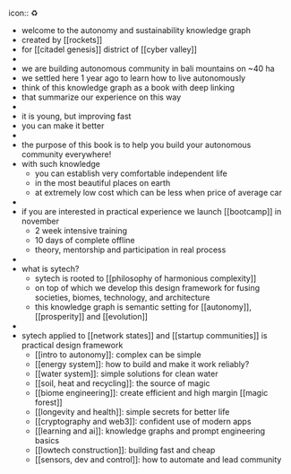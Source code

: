 icon:: ♻️

- welcome to the autonomy and sustainability knowledge graph
- created by [[rockets]]
- for [[citadel genesis]] district of [[cyber valley]]
-
- we are building autonomous community in bali mountains on ~40 ha
- we settled here 1 year ago to learn how to live autonomously
- think of this knowledge graph as a book with deep linking
- that summarize our experience on this way
-
- it is young, but improving fast
- you can make it better
-
- the purpose of this book is to help you build your autonomous community everywhere!
- with such knowledge
	- you can establish very comfortable independent life
	- in the most beautiful places on earth
	- at extremely low cost which can be less when price of average car
-
- if you are interested in practical experience we launch [[bootcamp]] in november
	- 2 week intensive training
	- 10 days of complete offline
	- theory, mentorship and participation in real process
-
- what is sytech?
	- sytech is rooted to [[philosophy of harmonious complexity]]
	- on top of which we develop this design framework for fusing societies, biomes, technology, and architecture
	- this knowledge graph is semantic setting for [[autonomy]], [[prosperity]] and [[evolution]]
-
- sytech applied to [[network states]] and [[startup communities]] is practical design framework
	- [[intro to autonomy]]: complex can be simple
	- [[energy system]]: how to build and make it work reliably?
	- [[water system]]: simple solutions for clean water
	- [[soil, heat and recycling]]: the source of magic
	- [[biome engineering]]: create efficient and high margin [[magic forest]]
	- [[longevity and health]]: simple secrets for better life
	- [[cryptography and web3]]: confident use of modern apps
	- [[learning and ai]]: knowledge graphs and prompt engineering basics
	- [[lowtech construction]]: building fast and cheap
	- [[sensors, dev and control]]: how to automate and lead community